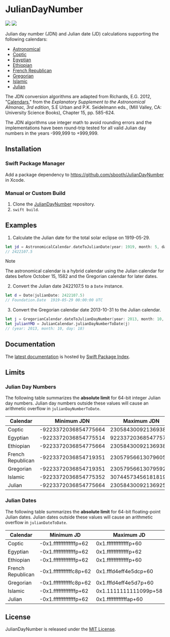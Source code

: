 # JulianDayNumber

[![](https://img.shields.io/endpoint?url=https%3A%2F%2Fswiftpackageindex.com%2Fapi%2Fpackages%2Fsbooth%2FJulianDayNumber%2Fbadge%3Ftype%3Dswift-versions)](https://swiftpackageindex.com/sbooth/JulianDayNumber)
[![](https://img.shields.io/endpoint?url=https%3A%2F%2Fswiftpackageindex.com%2Fapi%2Fpackages%2Fsbooth%2FJulianDayNumber%2Fbadge%3Ftype%3Dplatforms)](https://swiftpackageindex.com/sbooth/JulianDayNumber)

Julian day number (JDN) and Julian date (JD) calculations supporting the following calendars:
- [Astronomical](https://swiftpackageindex.com/sbooth/juliandaynumber/main/documentation/juliandaynumber/astronomicalcalendar)
- [Coptic](https://swiftpackageindex.com/sbooth/juliandaynumber/main/documentation/juliandaynumber/copticcalendar)
- [Egyptian](https://swiftpackageindex.com/sbooth/juliandaynumber/main/documentation/juliandaynumber/egyptiancalendar)
- [Ethiopian](https://swiftpackageindex.com/sbooth/juliandaynumber/main/documentation/juliandaynumber/ethiopiancalendar)
- [French Republican](https://swiftpackageindex.com/sbooth/juliandaynumber/main/documentation/juliandaynumber/frenchrepublicancalendar)
- [Gregorian](https://swiftpackageindex.com/sbooth/juliandaynumber/main/documentation/juliandaynumber/gregoriancalendar)
- [Islamic](https://swiftpackageindex.com/sbooth/juliandaynumber/main/documentation/juliandaynumber/islamiccalendar)
- [Julian](https://swiftpackageindex.com/sbooth/juliandaynumber/main/documentation/juliandaynumber/juliancalendar)

The JDN conversion algorithms are adapted from Richards, E.G. 2012, "[Calendars](https://aa.usno.navy.mil/downloads/c15_usb_online.pdf)," from the *Explanatory Supplement to the Astronomical Almanac, 3rd edition*, S.E Urban and P.K. Seidelmann eds., (Mill Valley, CA: University Science Books), Chapter 15, pp. 585-624.

The JDN algorithms use integer math to avoid rounding errors and the implementations have been round-trip tested for all valid Julian day numbers in the years -999,999 to +999,999.

## Installation

### Swift Package Manager

Add a package dependency to https://github.com/sbooth/JulianDayNumber in Xcode.

### Manual or Custom Build

1. Clone the [JulianDayNumber](https://github.com/sbooth/JulianDayNumber) repository.
2. `swift build`.

## Examples

1. Calculate the Julian date for the total solar eclipse on 1919-05-29.

```swift
let jd = AstronomicalCalendar.dateToJulianDate(year: 1919, month: 5, day: 29)
// 2422107.5
```

> [!NOTE]
> The astronomical calendar is a hybrid calendar using the Julian calendar for dates before October 15, 1582 and the Gregorian calendar for later dates.

2. Convert the Julian date 2422107.5 to a `Date` instance.

```swift
let d = Date(julianDate: 2422107.5)
// Foundation.Date	1919-05-29 00:00:00 UTC
```

3. Convert the Gregorian calendar date 2013-10-31 to the Julian calendar.

```swift
let j = GregorianCalendar.dateToJulianDayNumber(year: 2013, month: 10, day: 31)
let julianYMD = JulianCalendar.julianDayNumberToDate(j)
// (year: 2013, month: 10, day: 18)
```

## Documentation

The [latest documentation](https://swiftpackageindex.com/sbooth/JulianDayNumber/main/documentation/juliandaynumber) is hosted by [Swift Package Index](https://swiftpackageindex.com).

## Limits

### Julian Day Numbers

The following table summarizes the **absolute limit** for 64-bit integer Julian day numbers. Julian day numbers outside these values will cause an arithmetic overflow in `julianDayNumberToDate`.

| Calendar | Minimum JDN | Maximum JDN |
| --- | --- | --- |
| Coptic | -9223372036854775664 | 2305843009213693827 |
| Egyptian | -9223372036854775514 | 9223372036854775760 |
| Ethiopian | -9223372036854775664 | 2305843009213693827 |
| French Republican | -9223372036854719351 | 2305795661307960548 |
| Gregorian | -9223372036854719351 | 2305795661307959247 |
| Islamic | -9223372036854775352 | 307445734561818195 |
| Julian | -9223372036854775664 | 2305843009213692550 |

### Julian Dates

The following table summarizes the **absolute limit** for 64-bit floating-point Julian dates. Julian dates outside these values will cause an arithmetic overflow in `julianDateToDate`.

| Calendar | Minimum JD | Maximum JD |
| --- | --- | --- |
| Coptic | -0x1.fffffffffffffp+62 | 0x1.fffffffffffffp+60 |
| Egyptian | -0x1.fffffffffffffp+62 | 0x1.fffffffffffffp+62 |
| Ethiopian | -0x1.fffffffffffffp+62 | 0x1.fffffffffffffp+60 |
| French Republican | -0x1.fffffffffffc8p+62 | 0x1.fffd4eff4e5dcp+60 |
| Gregorian | -0x1.fffffffffffc8p+62 | 0x1.fffd4eff4e5d7p+60 |
| Islamic | -0x1.fffffffffffffp+62 | 0x1.1111111111099p+58 |
| Julian | -0x1.fffffffffffffp+62 | 0x1.ffffffffffffap+60 |

## License

JulianDayNumber is released under the [MIT License](https://github.com/sbooth/JulianDayNumber/blob/main/LICENSE.txt).
